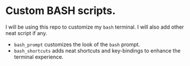 # Custom BASH scripts.

I will be using this repo to customize my `bash` terminal. I will also add other neat script if any.

* `bash_prompt` customizes the look of the `bash` prompt.
* `bash_shortcuts` adds neat shortcuts and key-bindings to enhance the terminal experience.